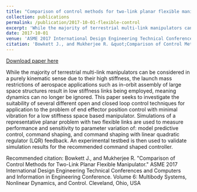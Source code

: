 ```yaml
---
title: "Comparison of control methods for two-link planar flexible manipulator"
collection: publications
permalink: /publication/2017-10-01-flexible-control
excerpt: 'While the majority of terrestrial multi-link manipulators can be considered in a purely kinematic sense due to their high stiffness, the launch mass restrictions of aerospace applications such as in-orbit assembly of large space structures result in low stiffness links being employed, meaning dynamics can no longer be ignored. This paper seeks to investigate the suitability of several different  open  and  closed  loop  control  techniques  for  application to the problem of end effector position control with minimal vibration for a low stiffness space based manipulator.  Simulations of a representative planar problem with two flexible links are used to measure performance and sensitivity to parameter variation of:  model predictive control,  command shaping,  and command shaping with linear quadratic regulator (LQR) feedback. An experimental testbed is then used to validate simulation results for the recommended command shaped controller.'
date: 2017-10-01
venue: 'ASME 2017 International Design Engineering Technical Conferences'
citation: 'Bowkett J., and Mukherjee R. &quot;Comparison of Control Methods for Two-Link Planar Flexible Manipulator.&quot; ASME 2017 International Design Engineering Technical Conferences and Computers and Information in Engineering Conference. Volume 6: Multibody Systems, Nonlinear Dynamics, and Control. Cleveland, Ohio, USA'
---
```


<a href='http://joseph-bowkett.com/files/Flexible_control_comparison.pdf'>Download paper here</a>

While the majority of terrestrial multi-link manipulators can be considered in a purely kinematic sense due to their high stiffness, the launch mass restrictions of aerospace applications such as in-orbit assembly of large space structures result in low stiffness links being employed, meaning dynamics can no longer be ignored. This paper seeks to investigate the suitability of several different  open  and  closed  loop  control  techniques  for  application to the problem of end effector position control with minimal vibration for a low stiffness space based manipulator.  Simulations of a representative planar problem with two flexible links are used to measure performance and sensitivity to parameter variation of:  model predictive control,  command shaping,  and command shaping with linear quadratic regulator (LQR) feedback. An experimental testbed is then used to validate simulation results for the recommended command shaped controller.

Recommended citation: Bowkett J., and Mukherjee R. "Comparison of Control Methods for Two-Link Planar Flexible Manipulator." ASME 2017 International Design Engineering Technical Conferences and Computers and Information in Engineering Conference. Volume 6: Multibody Systems, Nonlinear Dynamics, and Control. Cleveland, Ohio, USA